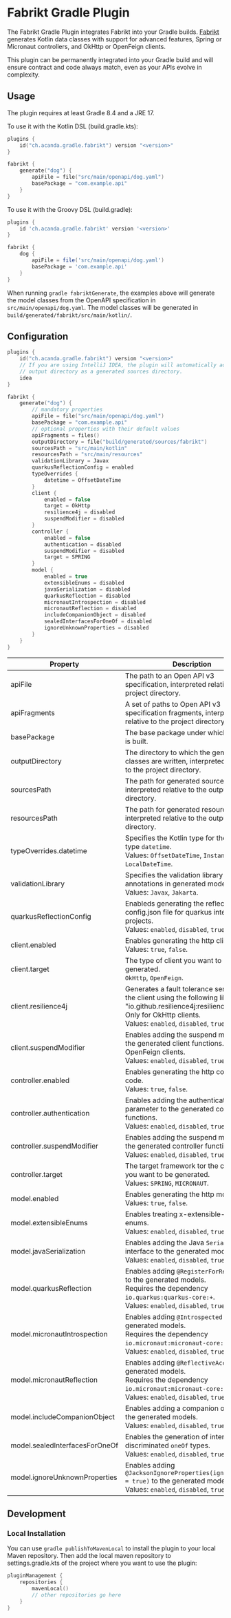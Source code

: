 # Fabrikt Gradle Plugin

The Fabrikt Gradle Plugin integrates Fabrikt into your Gradle builds.
[Fabrikt](https://github.com/cjbooms/fabrikt) generates Kotlin data classes with
support for advanced features, Spring or Micronaut controllers, and OkHttp or
OpenFeign clients.

This plugin can be permanently integrated into your Gradle build and will ensure
contract and code always match, even as your APIs evolve in complexity.

## Usage

The plugin requires at least Gradle 8.4 and a JRE 17.

To use it with the Kotlin DSL (build.gradle.kts):

```kotlin
plugins {
    id("ch.acanda.gradle.fabrikt") version "<version>"
}

fabrikt {
    generate("dog") {
        apiFile = file("src/main/openapi/dog.yaml")
        basePackage = "com.example.api"
    }
}
```

To use it with the Groovy DSL (build.gradle):

```groovy
plugins {
    id 'ch.acanda.gradle.fabrikt' version '<version>'
}

fabrikt {
    dog {
        apiFile = file('src/main/openapi/dog.yaml')
        basePackage = 'com.example.api'
    }
}
```

When running `gradle fabriktGenerate`, the examples above will generate the
model classes from the OpenAPI specification in `src/main/openapi/dog.yaml`. The
model classes will be generated in `build/generated/fabrikt/src/main/kotlin/`.

## Configuration

```kotlin
plugins {
    id("ch.acanda.gradle.fabrikt") version "<version>"
    // If you are using IntelliJ IDEA, the plugin will automatically add the
    // output directory as a generated sources directory.
    idea
}

fabrikt {
    generate("dog") {
        // mandatory properties
        apiFile = file("src/main/openapi/dog.yaml")
        basePackage = "com.example.api"
        // optional properties with their default values
        apiFragments = files()
        outputDirectory = file("build/generated/sources/fabrikt")
        sourcesPath = "src/main/kotlin"
        resourcesPath = "src/main/resources"
        validationLibrary = Javax
        quarkusReflectionConfig = enabled
        typeOverrides {
            datetime = OffsetDateTime
        }
        client {
            enabled = false
            target = OkHttp
            resilience4j = disabled
            suspendModifier = disabled
        }
        controller {
            enabled = false
            authentication = disabled
            suspendModifier = disabled
            target = SPRING
        }
        model {
            enabled = true
            extensibleEnums = disabled
            javaSerialization = disabled
            quarkusReflection = disabled
            micronautIntrospection = disabled
            micronautReflection = disabled
            includeCompanionObject = disabled
            sealedInterfacesForOneOf = disabled
            ignoreUnknownProperties = disabled
        }
    }
}
```

| Property                       | Description                                                                                                                                                                                              | Default value                     |
|--------------------------------|----------------------------------------------------------------------------------------------------------------------------------------------------------------------------------------------------------|-----------------------------------|
| apiFile                        | The path to an Open API v3 specification, interpreted relative to the project directory.                                                                                                                 |                                   |
| apiFragments                   | A set of paths to Open API v3 specification fragments, interpreted relative to the project directory.                                                                                                    | `files()`                         |
| basePackage                    | The base package under which all code is built.                                                                                                                                                          |                                   |
| outputDirectory                | The directory to which the generated classes are written, interpreted relative to the project directory.                                                                                                 | `build/generated/sources/fabrikt` |
| sourcesPath                    | The path for generated source files, interpreted relative to the output directory.                                                                                                                       | `src/main/kotlin`                 |
| resourcesPath                  | The path for generated resource files, interpreted relative to the output directory.                                                                                                                     | `src/main/resources`              |
| typeOverrides.datetime         | Specifies the Kotlin type for the OAS type `datetime`.<br/>Values: `OffsetDateTime`, `Instant`, `LocalDateTime`.                                                                                         | `OffsetDateTime`                  |
| validationLibrary              | Specifies the validation library used for annotations in generated model classes.<br/>Values: `Javax`, `Jakarta`.                                                                                        | `Jakarta`                         |
| quarkusReflectionConfig        | Enableds generating the reflection-config.json file for quarkus integration projects.<br/>Values: `enabled`, `disabled`, `true`, `false`.                                                                | `enabled`                         |
| client.enabled                 | Enables generating the http client code.<br/>Values: `true`, `false`.                                                                                                                                    | `false`                           |
| client.target                  | The type of client you want to be generated.<br/>`OkHttp`, `OpenFeign`.                                                                                                                                  | `OkHttp`                          |
| client.resilience4j            | Generates a fault tolerance service for the client using the following library "io.github.resilience4j:resilience4j-all:+". Only for OkHttp clients.<br/>Values: `enabled`, `disabled`, `true`, `false`. | `disabled`                        |
| client.suspendModifier         | Enables adding the suspend modifier to the generated client functions. Only for OpenFeign clients.<br/>Values: `enabled`, `disabled`, `true`, `false`.                                                   | `disabled`                        |
| controller.enabled             | Enables generating the http controller code.<br/>Values: `true`, `false`.                                                                                                                                | `false`                           |
| controller.authentication      | Enables adding the authentication parameter to the generated controller functions.<br/>Values: `enabled`, `disabled`, `true`, `false`.                                                                   | `disabled`                        |
| controller.suspendModifier     | Enables adding the suspend modifier to the generated controller functions.<br/>Values: `enabled`, `disabled`, `true`, `false`.                                                                           | `disabled`                        |
| controller.target              | The target framework tor the controllers you want to be generated.<br/>Values: `SPRING`, `MICRONAUT`.                                                                                                    | `SPRING`                          |
| model.enabled                  | Enables generating the http model code.<br/>Values: `true`, `false`.                                                                                                                                     | `true`                            |
| model.extensibleEnums          | Enables treating x-extensible-enums as enums.<br/>Values: `enabled`, `disabled`, `true`, `false`.                                                                                                        | `disabled`                        |
| model.javaSerialization        | Enables adding the Java `Serializable` interface to the generated models.<br/>Values: `enabled`, `disabled`, `true`, `false`.                                                                            | `disabled`                        |      
| model.quarkusReflection        | Enables adding `@RegisterForReflection` to the generated models.<br/>Requires the dependency `io.quarkus:quarkus-core:+`.<br/>Values: `enabled`, `disabled`, `true`, `false`.                            | `disabled`                        |
| model.micronautIntrospection   | Enables adding `@Introspected` to the generated models.<br/>Requires the dependency `io.micronaut:micronaut-core:+`.<br/>Values: `enabled`, `disabled`, `true`, `false`.                                 | `disabled`                        |
| model.micronautReflection      | Enables adding `@ReflectiveAccess` to the generated models.<br/>Requires the dependency `io.micronaut:micronaut-core:+`.<br/>Values: `enabled`, `disabled`, `true`, `false`.                             | `disabled`                        |      
| model.includeCompanionObject   | Enables adding a companion object to the generated models.<br/>Values: `enabled`, `disabled`, `true`, `false`.                                                                                           | `disabled`                        |
| model.sealedInterfacesForOneOf | Enables the generation of interfaces for discriminated `oneOf` types.<br/>Values: `enabled`, `disabled`, `true`, `false`.                                                                                | `disabled`                        |
| model.ignoreUnknownProperties  | Enables adding `@JacksonIgnoreProperties(ignoreUnknown = true)` to the generated models.<br/>Values: `enabled`, `disabled`, `true`, `false`.                                                             | `disabled`                        |

## Development

### Local Installation

You can use `gradle publishToMavenLocal` to install the plugin to your local Maven repository.
Then add the local maven repository to settings.gradle.kts of the project where you want to use the plugin:

```kotlin
pluginManagement {
    repositories {
        mavenLocal()
        // other repositories go here
    }
}
```
